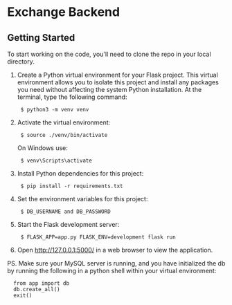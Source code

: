 # Exchange Backend

## Getting Started

To start working on the code, you'll need to clone the repo in your local directory.

1. Create a Python virtual environment for your Flask project. This virtual environment allows you to isolate this
   project and install any packages you need without affecting the system Python installation. At the terminal, type the
   following command:

        $ python3 -m venv venv

2. Activate the virtual environment:

        $ source ./venv/bin/activate
   On Windows use:

        $ venv\Scripts\activate

3. Install Python dependencies for this project:

        $ pip install -r requirements.txt

4. Set the environment variables for this project:

        $ DB_USERNAME and DB_PASSWORD


5. Start the Flask development server:

        $ FLASK_APP=app.py FLASK_ENV=development flask run

6. Open http://127.0.0.1:5000/ in a web browser to view the application.

PS. Make sure your MySQL server is running, and you have initialized the db by running the following in a python shell
within your virtual environment:

      from app import db 
      db.create_all()
      exit()